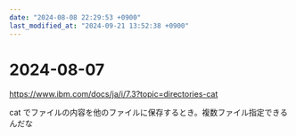 ```yaml
---
date: "2024-08-08 22:29:53 +0900"
last_modified_at: "2024-09-21 13:52:38 +0900"
---
```


# 2024-08-07
https://www.ibm.com/docs/ja/i/7.3?topic=directories-cat

cat でファイルの内容を他のファイルに保存するとき。複数ファイル指定できるんだな

